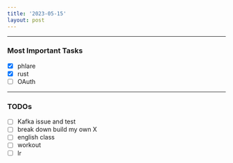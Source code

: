 ```yaml
---
title: '2023-05-15'
layout: post
---
```


---

### Most Important Tasks

- [x] phlare
- [x] rust
- [ ] OAuth

---

### TODOs

- [ ] Kafka issue and test
- [ ] break down build my own X
- [ ] english class
- [ ] workout
- [ ] lr
